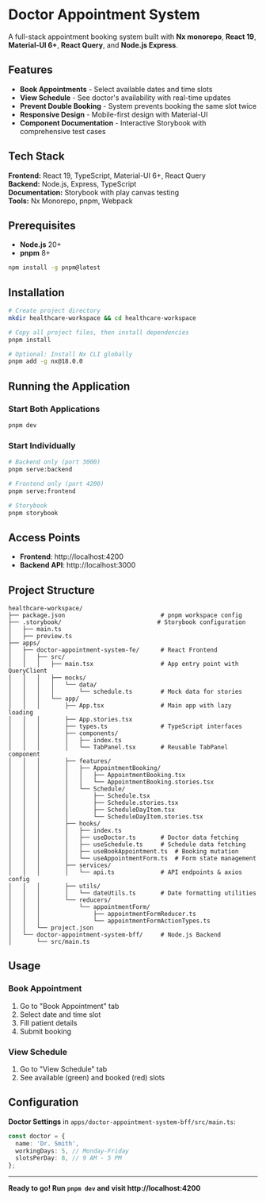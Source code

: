 # Doctor Appointment System

A full-stack appointment booking system built with **Nx monorepo**, **React 19**, **Material-UI 6+**, **React Query**, and **Node.js Express**.

## Features

- **Book Appointments** - Select available dates and time slots
- **View Schedule** - See doctor's availability with real-time updates
- **Prevent Double Booking** - System prevents booking the same slot twice
- **Responsive Design** - Mobile-first design with Material-UI
- **Component Documentation** - Interactive Storybook with comprehensive test cases

## Tech Stack

**Frontend:** React 19, TypeScript, Material-UI 6+, React Query  
**Backend:** Node.js, Express, TypeScript  
**Documentation:** Storybook with play canvas testing  
**Tools:** Nx Monorepo, pnpm, Webpack

## Prerequisites

- **Node.js** 20+
- **pnpm** 8+

```bash
npm install -g pnpm@latest
```

## Installation

```bash
# Create project directory
mkdir healthcare-workspace && cd healthcare-workspace

# Copy all project files, then install dependencies
pnpm install

# Optional: Install Nx CLI globally
pnpm add -g nx@18.0.0
```

## Running the Application

### Start Both Applications

```bash
pnpm dev
```

### Start Individually

```bash
# Backend only (port 3000)
pnpm serve:backend

# Frontend only (port 4200)
pnpm serve:frontend

# Storybook
pnpm storybook
```

## Access Points

- **Frontend**: http://localhost:4200
- **Backend API**: http://localhost:3000

## Project Structure

```
healthcare-workspace/
├── package.json                           # pnpm workspace config
├── .storybook/                           # Storybook configuration
│   ├── main.ts
│   ├── preview.ts
├── apps/
│   ├── doctor-appointment-system-fe/      # React Frontend
│   │   ├── src/
│   │   │   ├── main.tsx                   # App entry point with QueryClient
│   │   │   ├── mocks/
│   │   │   │   └── data/
│   │   │   │       └── schedule.ts        # Mock data for stories
│   │   │   └── app/
│   │   │       ├── App.tsx                # Main app with lazy loading
│   │   │       ├── App.stories.tsx
│   │   │       ├── types.ts               # TypeScript interfaces
│   │   │       ├── components/
│   │   │       │   ├── index.ts
│   │   │       │   └── TabPanel.tsx       # Reusable TabPanel component
│   │   │       ├── features/
│   │   │       │   ├── AppointmentBooking/
│   │   │       │   │   ├── AppointmentBooking.tsx
│   │   │       │   │   └── AppointmentBooking.stories.tsx
│   │   │       │   └── Schedule/
│   │   │       │       ├── Schedule.tsx
│   │   │       │       ├── Schedule.stories.tsx
│   │   │       │       ├── ScheduleDayItem.tsx
│   │   │       │       └── ScheduleDayItem.stories.tsx
│   │   │       ├── hooks/
│   │   │       │   ├── index.ts
│   │   │       │   ├── useDoctor.ts       # Doctor data fetching
│   │   │       │   ├── useSchedule.ts     # Schedule data fetching
│   │   │       │   ├── useBookAppointment.ts  # Booking mutation
│   │   │       │   └── useAppointmentForm.ts  # Form state management
│   │   │       ├── services/
│   │   │       │   └── api.ts             # API endpoints & axios config
│   │   │       ├── utils/
│   │   │       │   └── dateUtils.ts       # Date formatting utilities
│   │   │       └── reducers/
│   │   │           └── appointmentForm/
│   │   │               ├── appointmentFormReducer.ts
│   │   │               └── appointmentFormActionTypes.ts
│   │   └── project.json
│   └── doctor-appointment-system-bff/     # Node.js Backend
│       └── src/main.ts
```

## Usage

### Book Appointment

1. Go to "Book Appointment" tab
2. Select date and time slot
3. Fill patient details
4. Submit booking

### View Schedule

1. Go to "View Schedule" tab
2. See available (green) and booked (red) slots

## Configuration

**Doctor Settings** in `apps/doctor-appointment-system-bff/src/main.ts`:

```typescript
const doctor = {
  name: 'Dr. Smith',
  workingDays: 5, // Monday-Friday
  slotsPerDay: 8, // 9 AM - 5 PM
};
```

---

**Ready to go! Run `pnpm dev` and visit http://localhost:4200**
